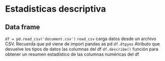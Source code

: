 # Estadisticas descriptiva

## Data frame
`df = pd.read_csv('document.csv')`  `read_csv` carga datos desde un archivo CSV. Recuerda que pd viene de import pandas as pd
`df.dtpyes`                          Atributo que devuelve los tipos de datos las columnas del df
`df.describe()`                      función para obtener un resumen estadístico de las columnas numéricas del df
